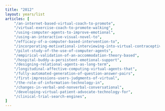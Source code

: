 ```yaml
---
title: "2012"
layout: years/list
articles: [
    "/an-internet-based-virtual-coach-to-promote",
    "/virtual-exercise-coach-to-promote-walking",
    "/using-computer-agents-to-improve-emotional",
    "/using-an-interactive-visual-novel-to",
    "/efficacy-of-a-computer-based-intervention-to",
    "/incorporating-motivational-interviewing-into-virtual-contraceptive",
    "/pilot-study-of-the-use-of-computer-agents",
    "/empirical-validation-of-an-accommodation-theory-based",
    "/hospital-buddy-a-persistent-emotional-support",
    "/designing-relational-agents-as-long-term",
    "/longitudinal-affective-computing-virtual-agents-that",
    "/fully-automated-generation-of-question-answer-pairs",
    "/first-impressions-users-judgments-of-virtual",
    "/the-role-of-information-technology-in",
    "/changes-in-verbal-and-nonverbal-conversational",
    "/developing-virtual-patient-advocate-technology-for",
    "/clinical-trial-search-engines",
]
---
```

